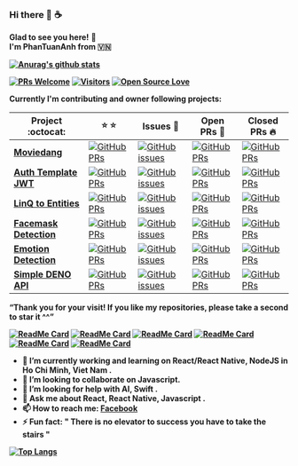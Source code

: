 ### Hi there 👋 ☕
**Glad to see you here!** :star_struck: <br> <b> I'm PhanTuanAnh from 🇻🇳 

[![Anurag's github stats](https://github-readme-stats.vercel.app/api?username=PhanAnh&show_icons=true&theme=nightowl)](https://github.com/anuraghazra/github-readme-stats)

[![PRs Welcome](https://img.shields.io/badge/PRs-welcome-brightgreen.svg?style=flat&logo=github)](https://github.com/PhanAnh1811) [![Visitors](https://visitor-badge.glitch.me/badge?page_id=giavudangle.visitor-badge)](https://github.com/PhanAnh1811) [![Open Source Love](https://badges.frapsoft.com/os/v2/open-source.svg?v=103)](https://github.com/PhanAnh1811)

Currently I'm **contributing and owner** following projects:

|      Project :octocat:   |    :star: :star:   |     Issues :bug:   | Open PRs :bell:  | Closed PRs :fire:  |
|-------------|----------|---------|---|---|
| [**Moviedang**](https://github.com/giavudangle/moviedang) | [![GitHub PRs](https://img.shields.io/github/stars/giavudangle/moviedang?style=flat&logo=github)](https://github.com/giavudangle/moviedang) | [![GitHub issues](https://img.shields.io/github/issues/giavudangle/moviedang?color=green&logo=github&style=flat)](https://github.com/giavudangle/moviedang/issues) | [![GitHub PRs](https://img.shields.io/github/issues-pr/giavudangle/moviedang?style=flat&logo=github)](https://github.com/giavudangle/moviedang/pulls)  | [![GitHub PRs](https://img.shields.io/github/issues-pr-closed/giavudangle/moviedang?style=flat&color=critical&logo=github)](https://github.com/giavudangle/moviedang/pulls?q=is%3Apr+is%3Aclosed)  |
| [**Auth Template JWT**](https://github.com/giavudangle/backend-trackapp) | [![GitHub PRs](https://img.shields.io/github/stars/giavudangle/backend-trackapp?style=flat&logo=github)](https://github.com/giavudangle/backend-trackapp) | [![GitHub issues](https://img.shields.io/github/issues/giavudangle/backend-trackapp?color=green&logo=github&style=flat)](https://github.com/giavudangle/backend-trackapp/issues) | [![GitHub PRs](https://img.shields.io/github/issues-pr/giavudangle/backend-trackapp?style=flat&logo=github)](https://github.com/giavudangle/backend-trackapp/pulls)  | [![GitHub PRs](https://img.shields.io/github/issues-pr-closed/giavudangle/backend-trackapp?style=flat&color=critical&logo=github)](https://github.com/giavudangle/backend-trackapp/pulls?q=is%3Apr+is%3Aclosed)   |
| [**LinQ to Entities**](https://github.com/giavudangle/LinqToEntities) | [![GitHub PRs](https://img.shields.io/github/stars/giavudangle/LinqToEntities?style=flat&logo=github)](https://github.com/giavudangle/LinqToEntities) | [![GitHub issues](https://img.shields.io/github/issues/giavudangle/LinqToEntities?color=green&logo=github&style=flat)](https://github.com/giavudangle/LinqToEntities/issues) | [![GitHub PRs](https://img.shields.io/github/issues-pr/giavudangle/LinqToEntities?style=flat&logo=github)](https://github.com/giavudangle/LinqToEntities/pulls)  | [![GitHub PRs](https://img.shields.io/github/issues-pr-closed/giavudangle/LinqToEntities?style=flat&color=critical&logo=github)](https://github.com/giavudangle/LinqToEntities/pulls?q=is%3Apr+is%3Aclosed)   |
| [**Facemask Detection**](https://github.com/giavudangle/face_mask_detection_OpenCV) | [![GitHub PRs](https://img.shields.io/github/stars/giavudangle/face_mask_detection_OpenCV?style=flat&logo=github)](https://github.com/giavudangle/face_mask_detection_OpenCV) | [![GitHub issues](https://img.shields.io/github/issues/giavudangle/face_mask_detection_OpenCV?color=green&logo=github&style=flat)](https://github.com/giavudangle/face_mask_detection_OpenCV/issues) | [![GitHub PRs](https://img.shields.io/github/issues-pr/giavudangle/face_mask_detection_OpenCV?style=flat&logo=github)](https://github.com/giavudangle/face_mask_detection_OpenCVp/pulls)  | [![GitHub PRs](https://img.shields.io/github/issues-pr-closed/giavudangle/face_mask_detection_OpenCV?style=flat&color=critical&logo=github)](https://github.com/giavudangle/face_mask_detection_OpenCV/pulls?q=is%3Apr+is%3Aclosed)|
| [**Emotion Detection**](https://github.com/giavudangle/deepLearning_EmotionDetection) | [![GitHub PRs](https://img.shields.io/github/stars/giavudangle/deepLearning_EmotionDetection?style=flat&logo=github)](https://github.com/giavudangle/deepLearning_EmotionDetection) | [![GitHub issues](https://img.shields.io/github/issues/giavudangle/deepLearning_EmotionDetection?color=green&logo=github&style=flat)](https://github.com/giavudangle/deepLearning_EmotionDetection/issues) | [![GitHub PRs](https://img.shields.io/github/issues-pr/giavudangle/deepLearning_EmotionDetection?style=flat&logo=github)](https://github.com/giavudangle/deepLearning_EmotionDetection/pulls)  | [![GitHub PRs](https://img.shields.io/github/issues-pr-closed/giavudangle/deepLearning_EmotionDetection?style=flat&color=critical&logo=github)](https://github.com/giavudangle/deepLearning_EmotionDetection/pulls?q=is%3Apr+is%3Aclosed)|
| [**Simple DENO API**](https://github.com/giavudangle/simplProductAPI) | [![GitHub PRs](https://img.shields.io/github/stars/giavudangle/simplProductAPI?style=flat&logo=github)](https://github.com/giavudangle/simplProductAPI) | [![GitHub issues](https://img.shields.io/github/issues/giavudangle/simplProductAPI?color=green&logo=github&style=flat)](https://github.com/giavudangle/simplProductAPI/issues) | [![GitHub PRs](https://img.shields.io/github/issues-pr/giavudangle/simplProductAPI?style=flat&logo=github)](https://github.com/giavudangle/simplProductAPI/pulls)  | [![GitHub PRs](https://img.shields.io/github/issues-pr-closed/giavudangle/simplProductAPI?style=flat&color=critical&logo=github)](https://github.com/giavudangle/simplProductAPI/pulls?q=is%3Apr+is%3Aclosed)|

**“Thank you for your visit! If you like my repositories, please take a second to star it ^^”**

<!-- <sup>**[Click here](https://github.com/giavudangle/jobtweets/blob/master/PROJECTS.md)** *to view my other projects.</sup>* -->
[![ReadMe Card](https://github-readme-stats.vercel.app/api/pin/?username=giavudangle&repo=moviedang&theme=material-palenight)](https://github.com/giavudangle/moviedang)
[![ReadMe Card](https://github-readme-stats.vercel.app/api/pin/?username=giavudangle&repo=backend-trackapp&theme=material-palenight)](https://github.com/giavudangle/backend-trackapp)
[![ReadMe Card](https://github-readme-stats.vercel.app/api/pin/?username=giavudangle&repo=LinqToEntities&theme=material-palenight)](https://github.com/giavudangle/LinqToEntities)
[![ReadMe Card](https://github-readme-stats.vercel.app/api/pin/?username=giavudangle&repo=face_mask_detection_OpenCV&theme=material-palenight)](https://github.com/giavudangle/face_mask_detection_OpenCV)
[![ReadMe Card](https://github-readme-stats.vercel.app/api/pin/?username=giavudangle&repo=deepLearning_EmotionDetection&theme=material-palenight)](https://github.com/giavudangle/deepLearning_EmotionDetection)
[![ReadMe Card](https://github-readme-stats.vercel.app/api/pin/?username=giavudangle&repo=simplProductAPI&theme=material-palenight)](https://github.com/giavudangle/simplProductAPI)




- 🔭 I’m currently working and learning on React/React Native, NodeJS in Ho Chi Minh, Viet Nam .
- 👯 I’m looking to collaborate on Javascript.
- 🤔 I’m looking for help with AI, Swift .
- 💬 Ask me about React, React Native, Javascript .
- 📫 How to reach me:  [**Facebook**](https://www.facebook.com/profile.php?id=100012907031919)
- ⚡ Fun fact: " There is no elevator to success you have to take the stairs "

[![Top Langs](https://github-readme-stats.vercel.app/api/top-langs/?username=giavudangle&langs_count=10&hide=html,css&layout=compact)](https://github.com/anuraghazra/github-readme-stats)

<!-- - 😄 Pronouns: ... -->
<!--
**PhanAnh1811/PhanAnh1811** is a ✨ _special_ ✨ repository because its `README.md` (this file) appears on your GitHub profile.
